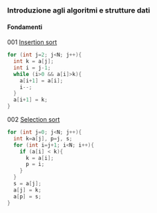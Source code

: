 ### Introduzione agli algoritmi e strutture dati

#### Fondamenti
001
<a href="001 Insertion sort" >Insertion sort</a><br>
```c++
for (int j=2; j<N; j++){
  int k = a[j];
  int i = j-1;
  while (i>0 && a[i]>k){
    a[i+1] = a[i];
    i--;
  }
  a[i+1] = k;		
}
```
002
<a href="002 Selection sort" >Selection sort</a><br>
```c++
for (int j=0; j<N; j++){
  int k=a[j], p=j, s;
  for (int i=j+1; i<N; i++){
    if (a[i] < k){
      k = a[i];
      p = i;
    }
  }
  s = a[j];
  a[j] = k;
  a[p] = s;
}
```
